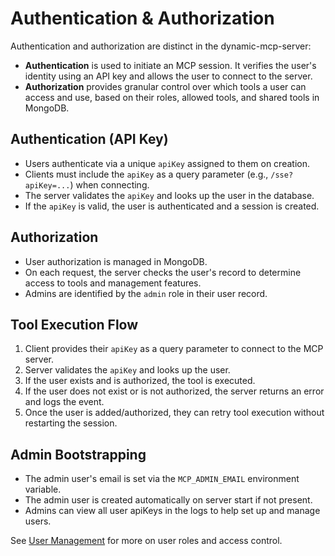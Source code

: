 # Authentication & Authorization

Authentication and authorization are distinct in the dynamic-mcp-server:

- **Authentication** is used to initiate an MCP session. It verifies the user's identity using an API key and allows the user to connect to the server.
- **Authorization** provides granular control over which tools a user can access and use, based on their roles, allowed tools, and shared tools in MongoDB.

## Authentication (API Key)

- Users authenticate via a unique `apiKey` assigned to them on creation.
- Clients must include the `apiKey` as a query parameter (e.g., `/sse?apiKey=...`) when connecting.
- The server validates the `apiKey` and looks up the user in the database.
- If the `apiKey` is valid, the user is authenticated and a session is created.

## Authorization

- User authorization is managed in MongoDB.
- On each request, the server checks the user's record to determine access to tools and management features.
- Admins are identified by the `admin` role in their user record.

## Tool Execution Flow

1. Client provides their `apiKey` as a query parameter to connect to the MCP server.
2. Server validates the `apiKey` and looks up the user.
3. If the user exists and is authorized, the tool is executed.
4. If the user does not exist or is not authorized, the server returns an error and logs the event.
5. Once the user is added/authorized, they can retry tool execution without restarting the session.

## Admin Bootstrapping

- The admin user's email is set via the `MCP_ADMIN_EMAIL` environment variable.
- The admin user is created automatically on server start if not present.
- Admins can view all user apiKeys in the logs to help set up and manage users.

See [User Management](./user-management.md) for more on user roles and access control.
